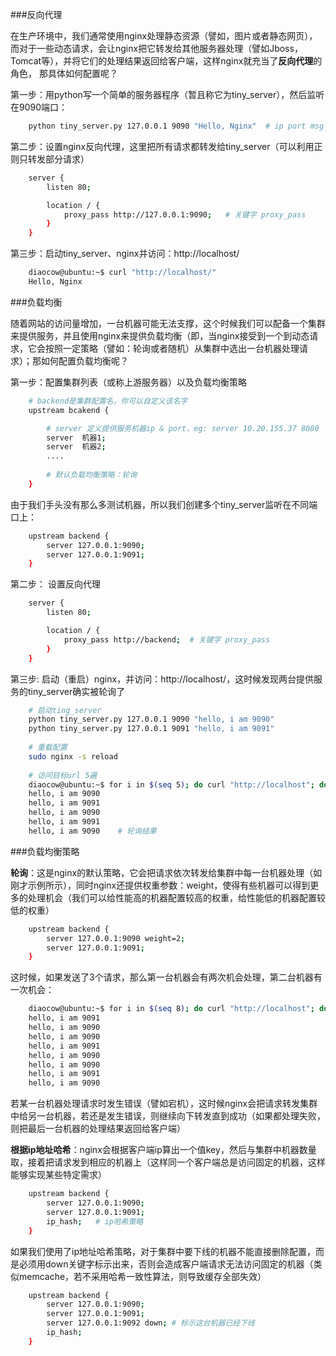 ###反向代理

在生产环境中，我们通常使用nginx处理静态资源（譬如，图片或者静态网页），而对于一些动态请求，会让nginx把它转发给其他服务器处理（譬如Jboss，Tomcat等），并将它们的处理结果返回给客户端，这样nginx就充当了**反向代理**的角色， 那具体如何配置呢？

第一步：用python写一个简单的服务器程序（暂且称它为tiny_server），然后监听在9090端口：

```sh
    python tiny_server.py 127.0.0.1 9090 "Hello, Nginx"  # ip port msg
```

第二步：设置nginx反向代理，这里把所有请求都转发给tiny_server（可以利用正则只转发部分请求）

```sh	
	server {
		listen 80;

		location / {
			proxy_pass http://127.0.0.1:9090;	# 关键字 proxy_pass
		}
	}
```

第三步：启动tiny_server、nginx并访问：http://localhost/

```sh
    diaocow@ubuntu:~$ curl "http://localhost/"
    Hello, Nginx
```

###负载均衡

随着网站的访问量增加，一台机器可能无法支撑，这个时候我们可以配备一个集群来提供服务，并且使用nginx来提供负载均衡（即，当nginx接受到一个到动态请求，它会按照一定策略（譬如：轮询或者随机）从集群中选出一台机器处理请求）；那如何配置负载均衡呢？

第一步：配置集群列表（或称上游服务器）以及负载均衡策略

```sh	
	# backend是集群配置名，你可以自定义该名字
	upstream bcakend {		

		# server 定义提供服务机器ip & port，eg: server 10.20.155.37 8080
		server  机器1;	 
		server  机器2;		
		....
		
		# 默认负载均衡策略：轮询
	}
```

由于我们手头没有那么多测试机器，所以我们创建多个tiny_server监听在不同端口上：

```sh
	upstream backend {   
		server 127.0.0.1:9090;
		server 127.0.0.1:9091;				
	}
```

第二步： 设置反向代理
```sh
	server {
		listen 80;

		location / {
			proxy_pass http://backend;	# 关键字 proxy_pass
		}
	}
```

第三步: 启动（重启）nginx，并访问：http://localhost/，这时候发现两台提供服务的tiny_server确实被轮询了

```sh
	# 启动ting_server
	python tiny_server.py 127.0.0.1 9090 "hello, i am 9090"
	python tiny_server.py 127.0.0.1 9091 "hello, i am 9091"
	
	# 重载配置
	sudo nginx -s reload
	
	# 访问目标url 5遍
	diaocow@ubuntu:~$ for i in $(seq 5); do curl "http://localhost"; done
	hello, i am 9090
	hello, i am 9091
	hello, i am 9090
	hello, i am 9091
	hello, i am 9090    # 轮询结果
```


###负载均衡策略

**轮询**：这是nginx的默认策略，它会把请求依次转发给集群中每一台机器处理（如刚才示例所示），同时nginx还提供权重参数：weight，使得有些机器可以得到更多的处理机会（我们可以给性能高的机器配置较高的权重，给性能低的机器配置较低的权重）

```sh
    upstream backend {   
        server 127.0.0.1:9090 weight=2;
        server 127.0.0.1:9091;              
    }
```
这时候，如果发送了3个请求，那么第一台机器会有两次机会处理，第二台机器有一次机会：

```sh
    diaocow@ubuntu:~$ for i in $(seq 8); do curl "http://localhost"; done
    hello, i am 9091
    hello, i am 9090
    hello, i am 9090
    hello, i am 9091
    hello, i am 9090
    hello, i am 9090
    hello, i am 9091
    hello, i am 9090
```
若某一台机器处理请求时发生错误（譬如宕机），这时候nginx会把请求转发集群中给另一台机器，若还是发生错误，则继续向下转发直到成功（如果都处理失败，则把最后一台机器的处理结果返回给客户端）

**根据ip地址哈希**：nginx会根据客户端ip算出一个值key，然后与集群中机器数量取，接着把请求发到相应的机器上（这样同一个客户端总是访问固定的机器，这样能够实现某些特定需求）

```sh
    upstream backend {   
        server 127.0.0.1:9090;
        server 127.0.0.1:9091;    
        ip_hash;   # ip哈希策略
    }
```

如果我们使用了ip地址哈希策略，对于集群中要下线的机器不能直接删除配置，而是必须用down关键字标示出来，否则会造成客户端请求无法访问固定的机器（类似memcache，若不采用哈希一致性算法，则导致缓存全部失效）
```sh
    upstream backend {   
        server 127.0.0.1:9090;
        server 127.0.0.1:9091; 
        server 127.0.0.1:9092 down; # 标示这台机器已经下线
        ip_hash;
    }
```


